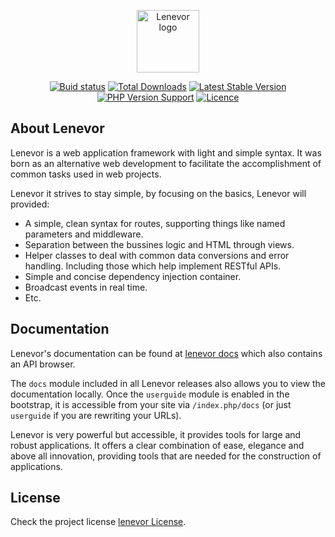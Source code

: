 <p align="center"><a href="https://lenevor.com" target="_blank"><img src="https://avatars2.githubusercontent.com/u/50193329?s=200&v=4" title="Lenevor logo" height="100" width="100"></a></p>

<p align="center">
    <a href="https://scrutinizer-ci.com/g/lenevor/syscodes"><img src="https://scrutinizer-ci.com/g/lenevor/syscodes/badges/build.png?b=0.7.0" title="Buid status"></a>
    <a href="https://packagist.org/packages/lenevor/appstarter"><img src="https://poser.pugx.org/lenevor/appstarter/d/total.svg" title="Total Downloads"></a>
    <a href="https://packagist.org/packages/lenevor/appstarter"><img src="https://poser.pugx.org/lenevor/appstarter/v/stable.svg" title="Latest Stable Version"></a>
    <a href="https://packagist.org/packages/lenevor/appstarter"><img src="https://img.shields.io/packagist/php-v/lenevor/appstarter?color=green" title="PHP Version Support"></a>
    <a href="https://packagist.org/packages/lenevor/appstarter"><img src="https://poser.pugx.org/lenevor/appstarter/license.svg" title="Licence"></a>
</p>

## About Lenevor

Lenevor is a web application framework with light and simple syntax. It was born as an alternative web development to facilitate the accomplishment of common tasks used in web projects. 

Lenevor it strives to stay simple, by focusing on the basics, Lenevor will provided:

- A simple, clean syntax for routes, supporting things like named parameters 
   and middleware.
- Separation between the bussines logic and HTML through views.
- Helper classes to deal with common data conversions and error handling. Including those which help implement RESTful APIs.
- Simple and concise dependency injection container.
- Broadcast events in real time.
- Etc.

## Documentation

Lenevor's documentation can be found at [lenevor docs](https://lenevor.com/docs) which also contains an API browser.

The `docs` module included in all Lenevor releases also allows you to view the documentation locally. Once the `userguide` module is enabled in the bootstrap, it is accessible from your site via `/index.php/docs` (or just `userguide` if you are rewriting your URLs).

Lenevor is very powerful but accessible, it provides tools for large and robust applications. It offers a clear combination of ease, elegance and above all innovation, providing tools that are needed for the construction of applications.

## License

Check the project license [lenevor License](https://opensource.org/licenses/BSD-3-Clause).
